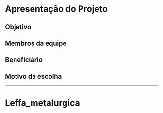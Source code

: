 # Apresentação do Projeto
## Objetivo
## Membros da equipe
## Beneficiário
## Motivo da escolha
------------
# Leffa_metalurgica
